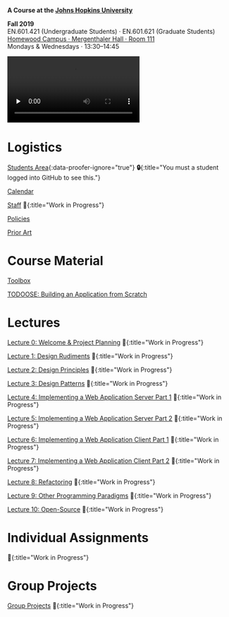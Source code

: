 **A Course at the [Johns Hopkins University](https://www.jhu.edu)**

**Fall 2019**  
EN.601.421 (Undergraduate Students) · EN.601.621 (Graduate Students)  
[Homewood Campus · Mergenthaler Hall · Room 111](https://www.jhu.edu/maps-directions/campus-map/)  
Mondays & Wednesdays · 13:30–14:45

<video src="https://archive.org/download/jhu-oose/welcome-to-oose.mp4" controls preload="none"></video>

# Logistics

[Students Area](https://github.com/jhu-oose/2019-students){:data-proofer-ignore="true"} **🔒**{:title="You must a student logged into GitHub to see this."}

[Calendar](/calendar)

[Staff](/staff) **🚧**{:title="Work in Progress"}

[Policies](/policies)

[Prior Art](/prior-art)

# Course Material

[Toolbox](/toolbox)

[TODOOSE: Building an Application from Scratch](/todoose)

# Lectures

[Lecture 0: Welcome & Project Planning](/lecture-0) **🚧**{:title="Work in Progress"}

[Lecture 1: Design Rudiments](/lecture-1) **🚧**{:title="Work in Progress"}

[Lecture 2: Design Principles](/lecture-2) **🚧**{:title="Work in Progress"}

[Lecture 3: Design Patterns](/lecture-3) **🚧**{:title="Work in Progress"}

[Lecture 4: Implementing a Web Application Server Part 1](/lecture-4) **🚧**{:title="Work in Progress"}

[Lecture 5: Implementing a Web Application Server Part 2](/lecture-5) **🚧**{:title="Work in Progress"}

[Lecture 6: Implementing a Web Application Client Part 1](/lecture-6) **🚧**{:title="Work in Progress"}

[Lecture 7: Implementing a Web Application Client Part 2](/lecture-7) **🚧**{:title="Work in Progress"}

[Lecture 8: Refactoring](/lecture-8) **🚧**{:title="Work in Progress"}

[Lecture 9: Other Programming Paradigms](/lecture-9) **🚧**{:title="Work in Progress"}

[Lecture 10: Open-Source](/lecture-10) **🚧**{:title="Work in Progress"}

# Individual Assignments

**🚧**{:title="Work in Progress"}

# Group Projects

[Group Projects](/group-projects) **🚧**{:title="Work in Progress"}
